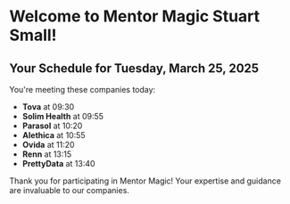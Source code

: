 # Welcome to Mentor Magic Stuart Small!

## Your Schedule for Tuesday, March 25, 2025

You're meeting these companies today:

- **Tova** at 09:30
- **Solim Health** at 09:55
- **Parasol** at 10:20
- **Alethica** at 10:55
- **Ovida** at 11:20
- **Renn** at 13:15
- **PrettyData** at 13:40


Thank you for participating in Mentor Magic! Your expertise and guidance are invaluable to our companies.
